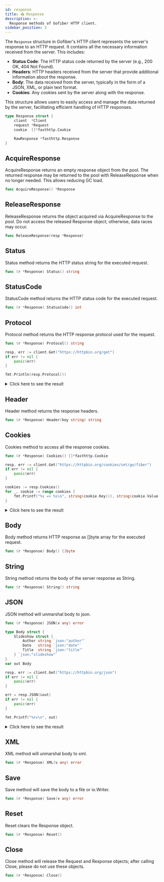 ```yaml
---
id: response
title: 📥 Response
description: >-
  Response methods of Gofiber HTTP client.
sidebar_position: 3
---
```


The `Response` structure in Gofiber's HTTP client represents the server's response to an HTTP request. It contains all the necessary information received from the server. This includes:

- **Status Code**: The HTTP status code returned by the server (e.g., 200 OK, 404 Not Found).
- **Headers**: HTTP headers received from the server that provide additional information about the response.
- **Body**: The data received from the server, typically in the form of a JSON, XML, or plain text format.
- **Cookies**: Any cookies sent by the server along with the response.

This structure allows users to easily access and manage the data returned by the server, facilitating efficient handling of HTTP responses.

```go
type Response struct {
	client  *Client
	request *Request
	cookie  []*fasthttp.Cookie

	RawResponse *fasthttp.Response
}
```

## AcquireResponse

AcquireResponse returns an empty response object from the pool.
The returned response may be returned to the pool with ReleaseResponse when no longer needed.
This allows reducing GC load.

```go title="Signature"
func AcquireResponse() *Response
```

## ReleaseResponse

ReleaseResponse returns the object acquired via AcquireResponse to the pool.
Do not access the released Response object; otherwise, data races may occur.

```go title="Signature"
func ReleaseResponse(resp *Response)
```

## Status

Status method returns the HTTP status string for the executed request.

```go title="Signature"
func (r *Response) Status() string
```

## StatusCode

StatusCode method returns the HTTP status code for the executed request.

```go title="Signature"
func (r *Response) StatusCode() int
```

## Protocol

Protocol method returns the HTTP response protocol used for the request.

```go title="Signature"
func (r *Response) Protocol() string
```

```go title="Example"
resp, err := client.Get("https://httpbin.org/get")
if err != nil {
	panic(err)
}

fmt.Println(resp.Protocol())
```

<details>
<summary>Click here to see the result</summary>

```
HTTP/1.1
```
</details>

## Header

Header method returns the response headers.

```go title="Signature"
func (r *Response) Header(key string) string
```

## Cookies

Cookies method to access all the response cookies.

```go title="Signature"
func (r *Response) Cookies() []*fasthttp.Cookie
```

```go title="Example"
resp, err := client.Get("https://httpbin.org/cookies/set/go/fiber")
if err != nil {
	panic(err)
}

cookies := resp.Cookies()
for _, cookie := range cookies {
	fmt.Printf("%s => %s\n", string(cookie.Key()), string(cookie.Value()))
}
```

<details>
<summary>Click here to see the result</summary>

```
go => fiber
```
</details>

## Body

Body method returns HTTP response as []byte array for the executed request.

```go title="Signature"
func (r *Response) Body() []byte
```

## String

String method returns the body of the server response as String.

```go title="Signature"
func (r *Response) String() string
```

## JSON

JSON method will unmarshal body to json.

```go title="Signature"
func (r *Response) JSON(v any) error
```

```go title="Example"
type Body struct {
	Slideshow struct {
		Author string `json:"author"`
		Date   string `json:"date"`
		Title  string `json:"title"`
	} `json:"slideshow"`
}
var out Body

resp, err := client.Get("https://httpbin.org/json")
if err != nil {
	panic(err)
}

err = resp.JSON(&out)
if err != nil {
	panic(err)
}

fmt.Printf("%+v\n", out)
```

<details>
<summary>Click here to see the result</summary>

```
{Slideshow:{Author:Yours Truly Date:date of publication Title:Sample Slide Show}}
```
</details>

## XML

XML method will unmarshal body to xml.

```go title="Signature"
func (r *Response) XML(v any) error
```

## Save

Save method will save the body to a file or io.Writer.

```go title="Signature"
func (r *Response) Save(v any) error
```

## Reset

Reset clears the Response object.

```go title="Signature"
func (r *Response) Reset() 
```

## Close

Close method will release the Request and Response objects; after calling Close, please do not use these objects.

```go title="Signature"
func (r *Response) Close()
```
